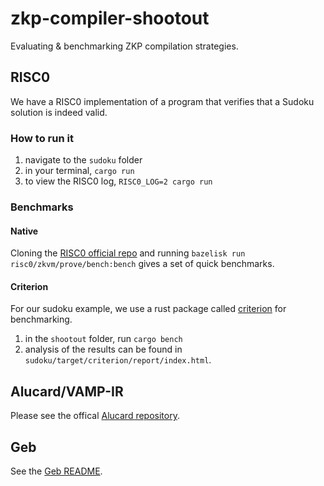 # zkp-compiler-shootout
Evaluating &amp; benchmarking ZKP compilation strategies.

## RISC0
We have a RISC0 implementation of a program that verifies that a Sudoku solution is indeed valid.

### How to run it
1. navigate to the `sudoku` folder
2. in your terminal, `cargo run`
3. to view the RISC0 log, `RISC0_LOG=2 cargo run`

### Benchmarks

#### Native
Cloning the [RISC0 official repo](github.com/risc0/risc0) and running `bazelisk run risc0/zkvm/prove/bench:bench` gives a set of quick benchmarks.

#### Criterion
For our sudoku example, we use a rust package called [criterion](https://github.com/bheisler/criterion.rs) for benchmarking. 
1. in the `shootout` folder, run `cargo bench`
2. analysis of the results can be found in `sudoku/target/criterion/report/index.html`.


## Alucard/VAMP-IR
Please see the offical [Alucard repository](https://github.com/anoma/juvix-circuits).

## Geb
See the [Geb README](geb/README.md).
